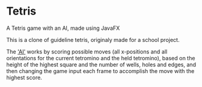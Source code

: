 # Tetris
A Tetris game with an AI, made using JavaFX

This is a clone of guideline tetris, originaly made for a school project.

The ['AI'](https://github.com/elw773/Tetris/blob/master/src/Main/AI.java) works by scoring possible moves (all x-positions and all orientations for the current tetromino and the held tetromino), based on the height of the highest square and the number of wells, holes and edges, and then changing the game input each frame to accomplish the move with the highest score.

